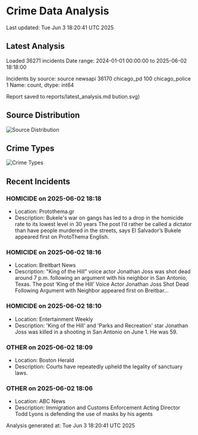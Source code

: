 # Crime Data Analysis
Last updated: Tue Jun  3 18:20:41 UTC 2025

## Latest Analysis

Loaded 36271 incidents
Date range: 2024-01-01 00:00:00 to 2025-06-02 18:18:00

Incidents by source:
source
newsapi           36170
chicago_pd          100
chicago_police        1
Name: count, dtype: int64

Report saved to reports/latest_analysis.md
bution.svg)

## Source Distribution
![Source Distribution](images/source_distribution.svg)

## Crime Types
![Crime Types](images/crime_types.svg)

## Recent Incidents

### HOMICIDE on 2025-06-02 18:18
- Location: Protothema.gr
- Description: Bukele's war on gangs has led to a drop in the homicide rate to its lowest level in 30 years
The post I’d rather be called a dictator than have people murdered in the streets, says El Salvador’s Bukele appeared first on ProtoThema English.


### HOMICIDE on 2025-06-02 18:16
- Location: Breitbart News
- Description: "King of the Hill" voice actor Jonathan Joss was shot dead around 7 p.m. following an argument with his neighbor in San Antonio, Texas.
The post ‘King of the Hill’ Voice Actor Jonathan Joss Shot Dead Following Argument with Neighbor appeared first on Breitbar…


### HOMICIDE on 2025-06-02 18:10
- Location: Entertainment Weekly
- Description: 'King of the Hill' and 'Parks and Recreation' star Jonathan Joss was killed in a shooting in San Antonio on June 1. He was 59.


### OTHER on 2025-06-02 18:09
- Location: Boston Herald
- Description: Courts have repeatedly upheld the legality of sanctuary laws.


### OTHER on 2025-06-02 18:06
- Location: ABC News
- Description: Immigration and Customs Enforcement Acting Director Todd Lyons is defending the use of masks by his agents

Analysis generated at: Tue Jun  3 18:20:41 UTC 2025
